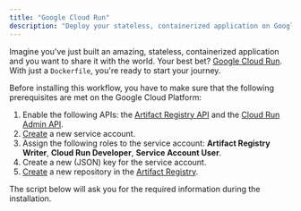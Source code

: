 ```yaml
---
title: "Google Cloud Run"
description: "Deploy your stateless, containerized application on Google Cloud Run."
---
```


Imagine you've just built an amazing, stateless, containerized application and you want to share it with the world. Your best bet? [Google Cloud Run](https://cloud.google.com/run). With just a `Dockerfile`, you're ready to start your journey.

Before installing this workflow, you have to make sure that the following prerequisites are met on the Google Cloud Platform:

1. Enable the following APIs: the [Artifact Registry API](https://console.cloud.google.com/apis/api/artifactregistry.googleapis.com) and the [Cloud Run Admin API](https://console.cloud.google.com/apis/api/run.googleapis.com).
2. [Create](https://console.cloud.google.com/iam-admin/serviceaccounts/create) a new service account.
3. Assign the following roles to the service account: **Artifact Registry Writer**, **Cloud Run Developer**, **Service Account User**.
4. Create a new (JSON) key for the service account.
5. [Create](https://console.cloud.google.com/artifacts/create-repo) a new repository in the [Artifact Registry](https://cloud.google.com/artifact-registry).

The script below will ask you for the required information during the installation.

